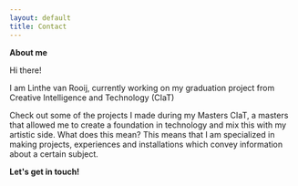 ```yaml
---
layout: default
title: Contact
---
```


**About me**  

Hi there! 

I am Linthe van Rooij, currently working on my graduation project from Creative Intelligence and Technology (CIaT)

Check out some of the projects I made during my Masters CIaT, a masters that allowed me to create a foundation in technology and mix this with my artistic side. What does this mean? This means that I am specialized in making projects, experiences and installations which convey information about a certain subject. 


**Let's get in touch!**
